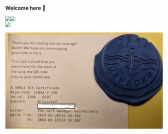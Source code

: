 ### Welcome here 👋

<!--
**djkormo/djkormo** is a ✨ _special_ ✨ repository because its `README.md` (this file) appears on your GitHub profile.

Here are some ideas to get you started:

- 🔭 I’m currently working on ...
- 🌱 I’m currently learning ...
- 👯 I’m looking to collaborate on ...
- 🤔 I’m looking for help with ...
- 💬 Ask me about ...
- 📫 How to reach me: ...
- 😄 Pronouns: ...
- ⚡ Fun fact: ...
-->

<img align="left" src="https://github-readme-streak-stats.herokuapp.com/?user=djkormo&theme=dark" />  
<img src="https://github-readme-stats.vercel.app/api?username=djkormo&show_icons=true&count_private=true&theme=gruvbox" />
<br>



<img src="https://github-readme-stats.vercel.app/api/top-langs/?username=djkormo&count_private=true&theme=gruvbox" />


![cert-manager](cert-manager.jpg)



